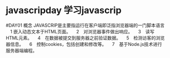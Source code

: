 # javascripday 学习javascrip

#DAY01  概念
JAVASCRIP是主要指运行在客户端即泛指浏览器端的一门脚本语言 
　1 嵌入动态文本于HTML页面。 
　2　对浏览器事件做出响应。 
　3　读写HTML元素。
　4　在数据被提交到服务器之前验证数据。 
　5　检测访客的浏览器信息。
　6　控制cookies，包括创建和修改等。 
　7　基于Node.js技术进行服务器端编程。 


